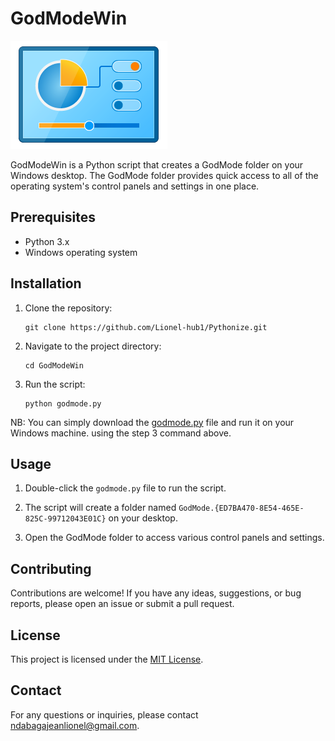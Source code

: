# GodModeWin

![GodModeWin Logo](./godmode.png)

GodModeWin is a Python script that creates a GodMode folder on your Windows desktop. The GodMode folder provides quick access to all of the operating system's control panels and settings in one place.

## Prerequisites

- Python 3.x
- Windows operating system

## Installation

1. Clone the repository:

   ```shell
   git clone https://github.com/Lionel-hub1/Pythonize.git
   ```

2. Navigate to the project directory:

   ```shell
   cd GodModeWin
   ```

3. Run the script:

   ```shell
   python godmode.py
   ```

NB: You can simply download the [godmode.py](./godmode.py) file and run it on your Windows machine. using the step 3 command above.

## Usage

1. Double-click the `godmode.py` file to run the script.

2. The script will create a folder named `GodMode.{ED7BA470-8E54-465E-825C-99712043E01C}` on your desktop.

3. Open the GodMode folder to access various control panels and settings.

## Contributing

Contributions are welcome! If you have any ideas, suggestions, or bug reports, please open an issue or submit a pull request.

## License

This project is licensed under the [MIT License](../LICENSE).

## Contact

For any questions or inquiries, please contact [ndabagajeanlionel@gmail.com](mailto:ndabagajeanlionel@gmail.com).
